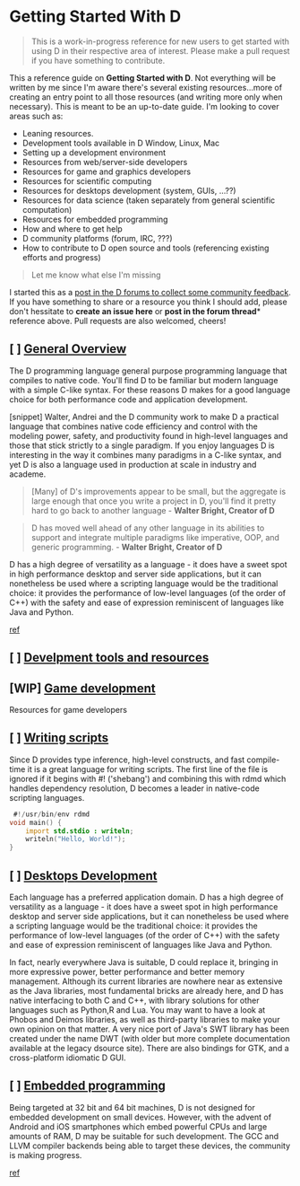 # Getting Started With D
> This is a work-in-progress reference for new users to get started with using D in their respective area of interest. Please make a pull request if you have something to contribute.

This a reference guide on **Getting Started with D**. Not everything will be written by me since I'm aware there's several existing resources...more of creating an entry point to all those resources (and writing more only when necessary). This is meant to be an up-to-date guide.  I'm looking to cover areas such as:

* Leaning resources.
* Development tools available in D Window, Linux, Mac
* Setting up a development environment
* Resources from web/server-side developers
* Resources for game and graphics developers
* Resources for scientific computing
* Resources for desktops development (system, GUIs, ...??)
* Resources for data science (taken separately from general scientific computation)
* Resources for embedded programming
* How and where to get help
* D community platforms (forum, IRC, ???)
* How to contribute to D open source and tools (referencing existing efforts and progress)

> Let me know what else I'm missing

I started this as a [post in the D forums to collect some community feedback](https://forum.dlang.org/post/itxvymhjgmfqdihnswly@forum.dlang.org). If you have something to share or a resource you think I should add, please don't hessitate to **create an issue here** or **post in the forum thread*** reference above. Pull requests are also welcomed, cheers!

## [ ] [General Overview](#)
The D programming language general purpose programming language that compiles to native code. You'll find D to be familiar but modern language with a simple C-like syntax. For these reasons D makes for a good language choice for both performance code and application development.

[snippet] Walter, Andrei and the D community work to make D a practical language that combines native code efficiency and control with the modeling power, safety, and productivity found in high-level languages and those that stick strictly to a single paradigm. If you enjoy languages D is interesting in the way it combines many paradigms in a C-like syntax, and yet D is also a language used in production at scale in industry and academe. 

> [Many] of D's improvements appear to be small, but the aggregate is large enough that once you write a project
in D, you'll find it pretty hard to go back to another language - **Walter Bright, Creator of D**

> D has moved well ahead of
any other language in its abilities to support and integrate multiple paradigms like imperative, OOP, and
generic programming. - **Walter Bright, Creator of D**

D has a high degree of versatility as a language - it does have a sweet spot in high performance desktop and server side applications, but it can nonetheless be used where a scripting language would be the traditional choice: it provides the performance of low-level languages (of the order of C++) with the safety and ease of expression reminiscent of languages like Java and Python. 

[ref](https://wiki.dlang.org/Why_program_in_D)

## [ ] [Develpment tools and resources](#)

## [WIP] [Game development](/games.md)

Resources for game developers

## [ ] [Writing scripts](#)

Since D provides type inference, high-level constructs, and fast compile-time it is a great language for writing scripts. The first line of the file is ignored if it begins with #! ('shebang') and combining this with rdmd which handles dependency resolution, D becomes a leader in native-code scripting languages.

```d
 #!/usr/bin/env rdmd
void main() {
    import std.stdio : writeln;
    writeln("Hello, World!");
}
```

## [ ] [Desktops Development](#)
Each language has a preferred application domain. D has a high degree of versatility as a language - it does have a sweet spot in high performance desktop and server side applications, but it can nonetheless be used where a scripting language would be the traditional choice: it provides the performance of low-level languages (of the order of C++) with the safety and ease of expression reminiscent of languages like Java and Python.

In fact, nearly everywhere Java is suitable, D could replace it, bringing in more expressive power, better performance and better memory management. Although its current libraries are nowhere near as extensive as the Java libraries, most fundamental bricks are already here, and D has native interfacing to both C and C++, with library solutions for other languages such as Python,R and Lua. You may want to have a look at Phobos and Deimos libraries, as well as third-party libraries to make your own opinion on that matter. A very nice port of Java's SWT library has been created under the name DWT (with older but more complete documentation available at the legacy dsource site). There are also bindings for GTK, and a cross-platform idiomatic D GUI. 

## [ ] [Embedded programming](#)

Being targeted at 32 bit and 64 bit machines, D is not designed for embedded development on small devices. However, with the advent of Android and iOS smartphones which embed powerful CPUs and large amounts of RAM, D may be suitable for such development. The GCC and LLVM compiler backends being able to target these devices, the community is making progress.

[ref](https://stackoverflow.com/questions/1207958/getting-embedded-with-d-the-programming-language)

